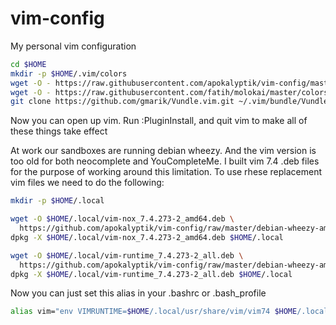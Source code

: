 vim-config
==========

My personal vim configuration

```bash
cd $HOME
mkdir -p $HOME/.vim/colors
wget -O - https://raw.githubusercontent.com/apokalyptik/vim-config/master/.vimrc > $HOME/.vimrc
wget -O - https://raw.githubusercontent.com/fatih/molokai/master/colors/molokai.vim > $HOME/.vim/colors/molokai.vim
git clone https://github.com/gmarik/Vundle.vim.git ~/.vim/bundle/Vundle.vim
```

Now you can open up vim. Run :PluginInstall, and quit vim to make all of these things take effect

At work our sandboxes are running debian wheezy.  And the vim version is too old for both neocomplete and YouCompleteMe.  I built vim 7.4 .deb files for the purpose of working around this limitation. To use rhese replacement vim files we need to do the following:

```bash
mkdir -p $HOME/.local

wget -O $HOME/.local/vim-nox_7.4.273-2_amd64.deb \
  https://github.com/apokalyptik/vim-config/raw/master/debian-wheezy-amd64/vim-nox_7.4.273-2_amd64.deb
dpkg -X $HOME/.local/vim-nox_7.4.273-2_amd64.deb $HOME/.local

wget -O $HOME/.local/vim-runtime_7.4.273-2_all.deb \
  https://github.com/apokalyptik/vim-config/raw/master/debian-wheezy-amd64/vim-runtime_7.4.273-2_all.deb
dpkg -X $HOME/.local/vim-runtime_7.4.273-2_all.deb $HOME/.local
```

Now you can just set this alias in your .bashrc or .bash_profile

```bash
alias vim="env VIMRUNTIME=$HOME/.local/usr/share/vim/vim74 $HOME/.local/usr/bin/vim.nox"
```
